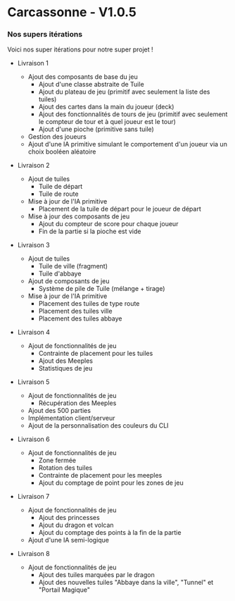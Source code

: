 # Carcassonne - V1.0.5

### Nos supers itérations

Voici nos super itérations pour notre super projet !

- Livraison 1
    - Ajout des composants de base du jeu
        - Ajout d'une classe abstraite de Tuile
        - Ajout du plateau de jeu (primitif avec seulement la liste des tuiles)
        - Ajout des cartes dans la main du joueur (deck)
        - Ajout des fonctionnalités de tours de jeu (primitif avec seulement le compteur de tour et à quel joueur est le
          tour)
        - Ajout d'une pioche (primitive sans tuile)
    - Gestion des joueurs
    - Ajout d'une IA primitive simulant le comportement d'un joueur via un choix booléen aléatoire

- Livraison 2
    - Ajout de tuiles
        - Tuile de départ
        - Tuile de route
    - Mise à jour de l'IA primitive
        - Placement de la tuile de départ pour le joueur de départ
    - Mise à jour des composants de jeu
        - Ajout du compteur de score pour chaque joueur
        - Fin de la partie si la pioche est vide

- Livraison 3
    - Ajout de tuiles
        - Tuile de ville (fragment)
        - Tuile d'abbaye
    - Ajout de composants de jeu
        - Système de pile de Tuile (mélange + tirage)
    - Mise à jour de l'IA primitive
        - Placement des tuiles de type route
        - Placement des tuiles ville
        - Placement des tuiles abbaye

- Livraison 4
    - Ajout de fonctionnalités de jeu
        - Contrainte de placement pour les tuiles
        - Ajout des Meeples
        - Statistiques de jeu

- Livraison 5
    - Ajout de fonctionnalités de jeu
        - Récupération des Meeples
    - Ajout des 500 parties
    - Implémentation client/serveur
    - Ajout de la personnalisation des couleurs du CLI

- Livraison 6
    - Ajout de fonctionnalités de jeu
        - Zone fermée
        - Rotation des tuiles
        - Contrainte de placement pour les meeples
        - Ajout du comptage de point pour les zones de jeu

- Livraison 7
    - Ajout de fonctionnalités de jeu
        - Ajout des princesses
        - Ajout du dragon et volcan
        - Ajout du comptage des points à la fin de la partie
    - Ajout d'une IA semi-logique

- Livraison 8
    - Ajout de fonctionnalités de jeu
        - Ajout des tuiles marquées par le dragon
        - Ajout des nouvelles tuiles "Abbaye dans la ville", "Tunnel" et "Portail Magique"
